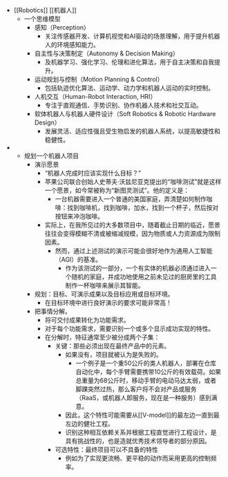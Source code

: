 - [[Robotics]] [[机器人]]
	- 一个思维模型
		- 感知（Perception）
			- 关注传感器开发、计算机视觉和AI驱动的场景理解，用于提升机器人的环境感知能力。
		- 自主性与决策制定（Autonomy & Decision Making）
			- 及机器学习、强化学习、伦理和进化算法，用于自主决策和自我提升。
		- 运动规划与控制（Motion Planning & Control）
			- 包括轨迹优化算法、运动学、动力学和机器人运动的实时控制。
		- 人机交互（Human-Robot Interaction, HRI）
			- 专注于直观通信、手势识别、协作机器人技术和社交互动。
		- 软体机器人与机器人硬件设计（Soft Robotics & Robotic Hardware Design）
			- 发展灵活、适应性强且受生物启发的机器人系统，以提高敏捷性和稳健性。
-
	- 规划一个机器人项目
		- 演示愿景
			- “机器人完成时应该实现什么目标？”
			- 苹果公司联合创始人史蒂夫·沃兹尼亚克提出的“咖啡测试”就是这样一个愿景，如今常被称为“新图灵测试”。他的定义是：
				- 一台机器需要进入一个普通的美国家庭，弄清楚如何制作咖啡：找到咖啡机，找到咖啡，加水，找到一个杯子，然后按对按钮来冲泡咖啡。
			- 实际上，在我所见过的大多数项目中，随着截止日期的临近，愿景往往会变得模糊不清或被缩减规模，因为物质或人力资源成为限制因素。
				- 然而，通过上述测试的演示可能会很好地作为通用人工智能（AGI）的基准。
					- 作为该测试的一部分，一个有实体的机器必须通过进入一个随机的家庭，并成功地使用之前未见过的厨房里的工具制作一杯咖啡来展示其智能。
		- 规划：目标、可演示成果以及目标应用或目标环境。
			- 在目标环境中进行良好演示的要求可能非常高！
		- 把事情分解。
			- 将可交付成果转化为功能需求。
			- 对于每个功能需求，需要识别一个或多个显示成功实现的特性。
			- 在分解时，特征通常至少被分成两个子集：
				- 关键：那些必须出现在最终产品中的元素。
					- 如果没有，项目就被认为是失败的。
						- 一个例子是一个重50公斤的类人机器人，部署在仓库自动化中，每个手臂需要携带10公斤的有效载荷。如果总重量为68公斤时，移动手臂的电动马达太弱，或者脚踝突然过热，那么客户将不会对产品或服务（RaaS，或机器人即服务，现在是一种服务）感到满意。
					- 因此，这个特性可能需要从[[V-model]]的最左边一直到最左边的健壮工程。
					- 识别这种相互依赖关系并根据工程直觉进行工程设计，是具有挑战性的，也是造就优秀技术领导者的部分原因。
				- 可选特性：最终项目可以不具备的特性
					- 例如为了实现更流畅、更平稳的动作而采用更高的控制频率。